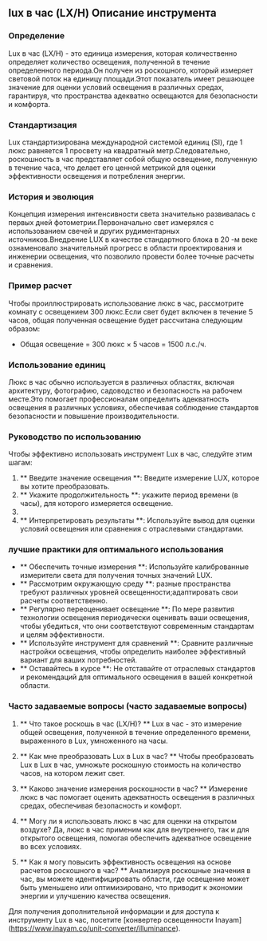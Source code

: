 ## lux в час (LX/H) Описание инструмента

### Определение
Lux в час (LX/H) - это единица измерения, которая количественно определяет количество освещения, полученной в течение определенного периода.Он получен из роскошного, который измеряет световой поток на единицу площади.Этот показатель имеет решающее значение для оценки условий освещения в различных средах, гарантируя, что пространства адекватно освещаются для безопасности и комфорта.

### Стандартизация
Lux стандартизирована международной системой единиц (SI), где 1 люкс равняется 1 просвету на квадратный метр.Следовательно, роскошность в час представляет собой общую освещение, полученную в течение часа, что делает его ценной метрикой для оценки эффективности освещения и потребления энергии.

### История и эволюция
Концепция измерения интенсивности света значительно развивалась с первых дней фотометрии.Первоначально свет измерялся с использованием свечей и других рудиментарных источников.Внедрение LUX в качестве стандартного блока в 20 -м веке ознаменовало значительный прогресс в области проектирования и инженерии освещения, что позволило провести более точные расчеты и сравнения.

### Пример расчет
Чтобы проиллюстрировать использование люкс в час, рассмотрите комнату с освещением 300 люкс.Если свет будет включен в течение 5 часов, общая полученная освещение будет рассчитана следующим образом:
- Общая освещение = 300 люкс × 5 часов = 1500 л.с./ч.

### Использование единиц
Люкс в час обычно используется в различных областях, включая архитектуру, фотографию, садоводство и безопасность на рабочем месте.Это помогает профессионалам определить адекватность освещения в различных условиях, обеспечивая соблюдение стандартов безопасности и повышение производительности.

### Руководство по использованию
Чтобы эффективно использовать инструмент Lux в час, следуйте этим шагам:
1. ** Введите значение освещения **: Введите измерение LUX, которое вы хотите преобразовать.
2. ** Укажите продолжительность **: укажите период времени (в часы), для которого измеряется освещение.
3.
4. ** Интерпретировать результаты **: Используйте вывод для оценки условий освещения или сравнения с отраслевыми стандартами.

### лучшие практики для оптимального использования
- ** Обеспечить точные измерения **: Используйте калиброванные измерители света для получения точных значений LUX.
- ** Рассмотрим окружающую среду **: разные пространства требуют различных уровней освещенности;адаптировать свои расчеты соответственно.
- ** Регулярно переоценивает освещение **: По мере развития технологии освещения периодически оценивать ваши освещения, чтобы убедиться, что они соответствуют современным стандартам и целям эффективности.
- ** Используйте инструмент для сравнений **: Сравните различные настройки освещения, чтобы определить наиболее эффективный вариант для ваших потребностей.
- ** Оставайтесь в курсе **: Не отставайте от отраслевых стандартов и рекомендаций для оптимального освещения в вашей конкретной области.

### Часто задаваемые вопросы (часто задаваемые вопросы)

1. ** Что такое роскошь в час (LX/H)? **
Lux в час - это измерение общей освещения, полученной в течение определенного времени, выраженного в Lux, умноженного на часы.

2. ** Как мне преобразовать Lux в Lux в час? **
Чтобы преобразовать Lux в Lux в час, умножьте роскошную стоимость на количество часов, на котором лежит свет.

3. ** Каково значение измерения роскошности в час? **
Измерение люкс в час помогает оценить адекватность освещения в различных средах, обеспечивая безопасность и комфорт.

4. ** Могу ли я использовать люкс в час для оценки на открытом воздухе?
Да, люкс в час применим как для внутреннего, так и для открытого освещения, помогая обеспечить адекватное освещение во всех условиях.

5. ** Как я могу повысить эффективность освещения на основе расчетов роскошного в час? **
Анализируя роскошные значения в час, вы можете идентифицировать области, где освещение может быть уменьшено или оптимизировано, что приводит к экономии энергии и улучшению качества освещения.

Для получения дополнительной информации и для доступа к инструменту Lux в час, посетите [конвертер освещенности Inayam] (https://www.inayam.co/unit-converter/illuminance).